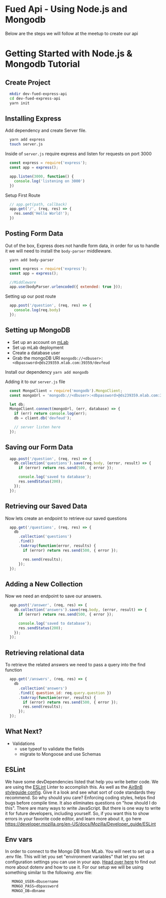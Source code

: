 # Fued Api - Using Node.js and Mongodb
Below are the steps we will follow at the meetup to create our api

# Getting Started with Node.js & Mongodb Tutorial

## Create Project
```bash
  mkdir dev-fued-express-api
  cd dev-fued-express-api
  yarn init
```

## Installing Express
Add dependency and create Server file.
```bash
  yarn add express
  touch server.js
```

Inside of `server.js` require express and listen for requests on port 3000
```javascript
  const express = require('express');
  const app = express();

  app.listen(3000, function() {
    console.log('listening on 3000')
  })
```

Setup First Route
```javascript
  // app.get(path, callback)
  app.get('/', (req, res) => {
    res.send('Hello World!');
  })
```

## Posting Form Data
Out of the box, Express does not handle form data, in order for us to handle it we will need to install the `body-parser` middleware.

```
  yarn add body-parser
```

```javascript
  const express = require('express');
  const app = express();

  //Middleware
  app.use(bodyParser.urlencoded({ extended: true }));
```

Setting up our post route

```javascript
  app.post('/question', (req, res) => {
    console.log(req.body)
  });
```

## Setting up MongoDB
- Set up an account on [mLab](https://mlab.com/)
- Set up mLab deployment
- Create a database user
- Grab the mongoDB URI
`mongodb://<dbuser>:<dbpassword>@ds239359.mlab.com:39359/devfeud`

Install our dependency
`yarn add mongodb`

Adding it to our `server.js` file
```javascript
  const MongoClient = require('mongodb').MongoClient;
  const mongoUrl = 'mongodb://<dbuser>:<dbpassword>@ds239359.mlab.com:39359/devfeud';

  let db;
  MongoClient.connect(mongoUrl, (err, database) => {
    if (err) return console.log(err);
    db = client.db('devfeud');

    // server listen here
  });
```


## Saving our Form Data
```javascript
  app.post('/question', (req, res) => {
    db.collection('questions').save(req.body, (error, result) => {
      if (error) return res.send(500, { error });

      console.log('saved to database');
      res.sendStatus(200);
    });
  });
```

## Retrieving our Saved Data
Now lets create an endpoint to retrieve our saved questions
```javascript
  app.get('/questions', (req, res) => {
    db
      .collection('questions')
      .find()
      .toArray(function(error, results) {
        if (error) return res.send(500, { error });

        res.send(results);
      });
  });
```

## Adding a New Collection
Now we need an endpoint to save our answers.
```javascript
  app.post('/answer', (req, res) => {
    db.collection('answers').save(req.body, (error, result) => {
      if (error) return res.send(500, { error });

      console.log('saved to database');
      res.sendStatus(200);
    });
  });
```

## Retrieving relational data
To retrieve the related answers we need to pass a query into the find function
```javascript
  app.get('/answers', (req, res) => {
    db
      .collection('answers')
      .find({ question_id: req.query.question })
      .toArray(function(error, results) {
        if (error) return res.send(500, { error });
        res.send(results);
      });
  });
```

## What Next?
* Validations
  * use typeof  to validate the fields
  * migrate to Mongoose and use Schemas

## ESLint
We have some devDependencies listed that help you write better code. We are using the [ESLint](https://eslint.org/docs/about/) Linter to accomplish this. As well as the [AirBnB styleguide config](https://github.com/airbnb/javascript). Give it a look and see what sort of code standards they recommend. So why should you care? Enforcing coding styles, helps find bugs before compile time. It also eliminates questions on "how should I do this". There are many ways to write JavaScript. But there is one way to write it for future developers, including yourself. So, if you want this to show errors in your favorite code editor, and learn more about it, go here https://developer.mozilla.org/en-US/docs/Mozilla/Developer_guide/ESLint

## Env vars
In order to connect to the Mongo DB from MLab. You will neet to set up a .env file. This will let you set "environment variables" that let you set configuration settings you can use in your app. [Head over here](https://github.com/motdotla/dotenv) to find out more about dotenv and how to use it. For our setup we will be using something similar to the following .env file:
```javascript
   MONGO_USER=dbusername
   MONGO_PASS=dbpassword
   MONGO_DB=dbname
```

